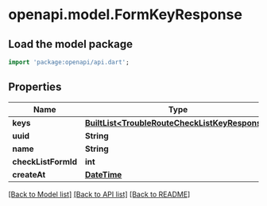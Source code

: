 # openapi.model.FormKeyResponse

## Load the model package
```dart
import 'package:openapi/api.dart';
```

## Properties
Name | Type | Description | Notes
------------ | ------------- | ------------- | -------------
**keys** | [**BuiltList&lt;TroubleRouteCheckListKeyResponse&gt;**](TroubleRouteCheckListKeyResponse.md) |  | [optional] 
**uuid** | **String** |  | [optional] 
**name** | **String** |  | [optional] 
**checkListFormId** | **int** |  | [optional] 
**createAt** | [**DateTime**](DateTime.md) |  | [optional] 

[[Back to Model list]](../README.md#documentation-for-models) [[Back to API list]](../README.md#documentation-for-api-endpoints) [[Back to README]](../README.md)



